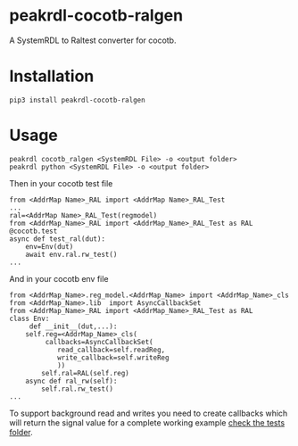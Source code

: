 # peakrdl-cocotb-ralgen

A SystemRDL to Raltest converter for cocotb.

# Installation

```
pip3 install peakrdl-cocotb-ralgen
```
# Usage

```
peakrdl cocotb_ralgen <SystemRDL File> -o <output folder>
peakrdl python <SystemRDL File> -o <output folder>

```
Then in your cocotb test file
```
from <AddrMap Name>_RAL import <AddrMap Name>_RAL_Test
...
ral=<AddrMap Name>_RAL_Test(regmodel)
from <AddrMap_Name>_RAL import <AddrMap_Name>_RAL_Test as RAL
@cocotb.test
async def test_ral(dut):
    env=Env(dut)
    await env.ral.rw_test()
...
```

And in your cocotb env file
```
from <AddrMap_Name>.reg_model.<AddrMap_Name> import <AddrMap_Name>_cls
from <AddrMap_Name>.lib  import AsyncCallbackSet
from <AddrMap_Name>_RAL import <AddrMap_Name>_RAL_Test as RAL
class Env:
     def __init__(dut,...):
	self.reg=<AddrMap_Name>_cls(
		 callbacks=AsyncCallbackSet(
		    read_callback=self.readReg,
		    write_callback=self.writeReg
		    ))
        self.ral=RAL(self.reg)
    async def ral_rw(self):
        self.ral.rw_test()
...

```

To support background read and writes you need to create callbacks which will return the signal value
for a complete working example [check the tests folder](https://github.com/dyumnin/cocotb-ralgen/blob/main/tests/cocotbtest_dma.py).
